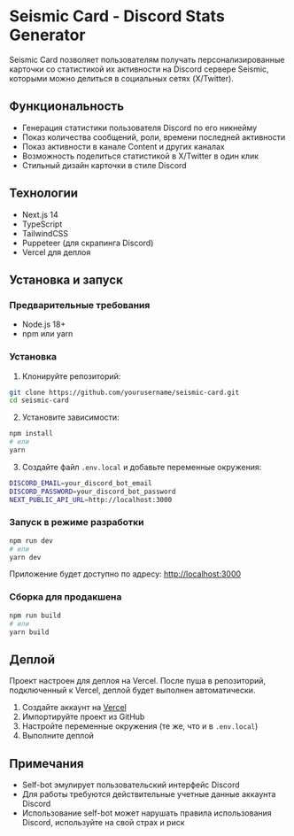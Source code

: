 # Seismic Card - Discord Stats Generator

Seismic Card позволяет пользователям получать персонализированные карточки со статистикой их активности на Discord сервере Seismic, которыми можно делиться в социальных сетях (X/Twitter).

## Функциональность

- Генерация статистики пользователя Discord по его никнейму
- Показ количества сообщений, роли, времени последней активности
- Показ активности в канале Content и других каналах
- Возможность поделиться статистикой в X/Twitter в один клик
- Стильный дизайн карточки в стиле Discord

## Технологии

- Next.js 14
- TypeScript
- TailwindCSS
- Puppeteer (для скрапинга Discord)
- Vercel для деплоя

## Установка и запуск

### Предварительные требования

- Node.js 18+ 
- npm или yarn

### Установка

1. Клонируйте репозиторий:
```bash
git clone https://github.com/yourusername/seismic-card.git
cd seismic-card
```

2. Установите зависимости:
```bash
npm install
# или
yarn
```

3. Создайте файл `.env.local` и добавьте переменные окружения:
```bash
DISCORD_EMAIL=your_discord_bot_email
DISCORD_PASSWORD=your_discord_bot_password
NEXT_PUBLIC_API_URL=http://localhost:3000
```

### Запуск в режиме разработки

```bash
npm run dev
# или
yarn dev
```

Приложение будет доступно по адресу: [http://localhost:3000](http://localhost:3000)

### Сборка для продакшена

```bash
npm run build
# или
yarn build
```

## Деплой

Проект настроен для деплоя на Vercel. После пуша в репозиторий, подключенный к Vercel, деплой будет выполнен автоматически.

1. Создайте аккаунт на [Vercel](https://vercel.com)
2. Импортируйте проект из GitHub
3. Настройте переменные окружения (те же, что и в `.env.local`)
4. Выполните деплой

## Примечания

- Self-bot эмулирует пользовательский интерфейс Discord
- Для работы требуются действительные учетные данные аккаунта Discord
- Использование self-bot может нарушать правила использования Discord, используйте на свой страх и риск 